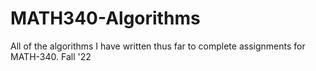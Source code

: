 # MATH340-Algorithms
All of the algorithms I have written thus far to complete assignments for MATH-340. Fall '22
